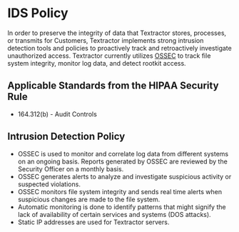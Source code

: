 # IDS Policy

In order to preserve the integrity of data that Textractor stores, processes, or transmits for Customers, Textractor implements strong intrusion detection tools and policies to proactively track and retroactively investigate unauthorized access. Textractor currently utilizes [OSSEC](http://www.ossec.net/) to track file system integrity, monitor log data, and detect rootkit access.

## Applicable Standards from the HIPAA Security Rule

* 164.312(b) - Audit Controls

## Intrusion Detection Policy

* OSSEC is used to monitor and correlate log data from different systems on an ongoing basis. Reports generated by OSSEC are reviewed by the Security Officer on a monthly basis.
* OSSEC generates alerts to analyze and investigate suspicious activity or suspected violations.
* OSSEC monitors file system integrity and sends real time alerts when suspicious changes are made to the file system.
* Automatic monitoring is done to identify patterns that might signify the lack of availability of certain services and systems (DOS attacks).
* Static IP addresses are used for Textractor servers.
